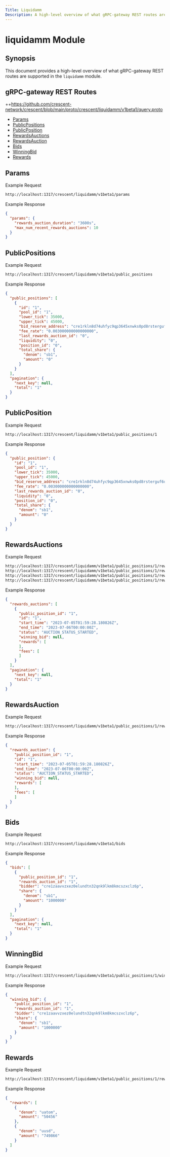 ```yaml
---
Title: Liquidamm
Description: A high-level overview of what gRPC-gateway REST routes are supported in the liquidamm module.
---
```


# liquidamm Module

## Synopsis

This document provides a high-level overview of what gRPC-gateway REST routes are supported in the `liquidamm` module.

## gRPC-gateway REST Routes

<!-- markdown-link-check-disable -->

++https://github.com/crescent-network/crescent/blob/main/proto/crescent/liquidamm/v1beta1/query.proto

- [Params](#Params)
- [PublicPositions](#PublicPositions)
- [PublicPosition](#PublicPosition)
- [RewardsAuctions](#Rewardsauctions)
- [RewardsAuction](#Rewardsauction)
- [Bids](#Bids)
- [WinningBid](#WinningBid)
- [Rewards](#Rewards)

## Params

Example Request

<!-- markdown-link-check-disable -->

```bash
http://localhost:1317/crescent/liquidamm/v1beta1/params
```

Example Response

```json
{
  "params": {
    "rewards_auction_duration": "3600s",
    "max_num_recent_rewards_auctions": 10
  }
}
```

## PublicPositions

Example Request

<!-- markdown-link-check-disable -->

```bash
http://localhost:1317/crescent/liquidamm/v1beta1/public_positions
```

Example Response

```json
{
  "public_positions": [
    {
      "id": "1",
      "pool_id": "1",
      "lower_tick": 35000,
      "upper_tick": 45000,
      "bid_reserve_address": "cre1rkln8d74uhfyc9qp3645xnwks0pd8rsterguf6uugd2g60m37dmqwcapvh",
      "fee_rate": "0.003000000000000000",
      "last_rewards_auction_id": "0",
      "liquidity": "0",
      "position_id": "0",
      "total_share": {
        "denom": "sb1",
        "amount": "0"
      }
    }
  ],
  "pagination": {
    "next_key": null,
    "total": "1"
  }
}
```

## PublicPosition

Example Request

<!-- markdown-link-check-disable -->

```bash
http://localhost:1317/crescent/liquidamm/v1beta1/public_positions/1
```

Example Response

```json
{
  "public_position": {
    "id": "1",
    "pool_id": "1",
    "lower_tick": 35000,
    "upper_tick": 45000,
    "bid_reserve_address": "cre1rkln8d74uhfyc9qp3645xnwks0pd8rsterguf6uugd2g60m37dmqwcapvh",
    "fee_rate": "0.003000000000000000",
    "last_rewards_auction_id": "0",
    "liquidity": "0",
    "position_id": "0",
    "total_share": {
      "denom": "sb1",
      "amount": "0"
    }
  }
}
```

## RewardsAuctions

Example Request

<!-- markdown-link-check-disable -->

```bash
http://localhost:1317/crescent/liquidamm/v1beta1/public_positions/1/rewards_auctions
http://localhost:1317/crescent/liquidamm/v1beta1/public_positions/1/rewards_auctions?status=AUCTION_STATUS_STARTED
http://localhost:1317/crescent/liquidamm/v1beta1/public_positions/1/rewards_auctions?status=AUCTION_STATUS_FINISHED
http://localhost:1317/crescent/liquidamm/v1beta1/public_positions/1/rewards_auctions?status=AUCTION_STATUS_SKIPPED
```

Example Response

```json
{
  "rewards_auctions": [
    {
      "public_position_id": "1",
      "id": "1",
      "start_time": "2023-07-05T01:59:28.180826Z",
      "end_time": "2023-07-06T00:00:00Z",
      "status": "AUCTION_STATUS_STARTED",
      "winning_bid": null,
      "rewards": [
      ],
      "fees": [
      ]
    }
  ],
  "pagination": {
    "next_key": null,
    "total": "1"
  }
}
```

## RewardsAuction

Example Request

<!-- markdown-link-check-disable -->

```bash
http://localhost:1317/crescent/liquidamm/v1beta1/public_positions/1/rewards_auctions/1
```

Example Response

```json
{
  "rewards_auction": {
    "public_position_id": "1",
    "id": "1",
    "start_time": "2023-07-05T01:59:28.180826Z",
    "end_time": "2023-07-06T00:00:00Z",
    "status": "AUCTION_STATUS_STARTED",
    "winning_bid": null,
    "rewards": [
    ],
    "fees": [
    ]
  }
}
```

## Bids

Example Request

<!-- markdown-link-check-disable -->

```bash
http://localhost:1317/crescent/liquidamm/v1beta1/bids
```

Example Response

```json
{
  "bids": [
    {
      "public_position_id": "1",
      "rewards_auction_id": "1",
      "bidder": "cre1zaavvzxez0elundtn32qnk9lkm8kmcszxclz6p",
      "share": {
        "denom": "sb1",
        "amount": "1000000"
      }
    }
  ],
  "pagination": {
    "next_key": null,
    "total": "1"
  }
}
```

## WinningBid

Example Request

<!-- markdown-link-check-disable -->

```bash
http://localhost:1317/crescent/liquidamm/v1beta1/public_positions/1/winning_bid
```

Example Response

```json
{
  "winning_bid": {
    "public_position_id": "1",
    "rewards_auction_id": "1",
    "bidder": "cre1zaavvzxez0elundtn32qnk9lkm8kmcszxclz6p",
    "share": {
      "denom": "sb1",
      "amount": "1000000"
    }
  }
}
```

## Rewards

Example Request

<!-- markdown-link-check-disable -->

```bash
http://localhost:1317/crescent/liquidamm/v1beta1/public_positions/1/rewards
```

Example Response

```json
{
  "rewards": [
    {
      "denom": "uatom",
      "amount": "50456"
    },
    {
      "denom": "uusd",
      "amount": "749866"
    }
  ]
}
```
